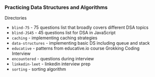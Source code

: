 ### Practicing Data Structures and Algorithms

Directories

- `blind-75` - 75 questions list that broadly covers different DSA topics
- `blind-JS45` - 45 questions list for DSA in JavaScript
- `caching` - implementing caching strategies
- `data-structures` - implementing basic DS including queue and stack
- `educative` - patterns from educative.io course Grokking Coding Interview
- `encountered` - questions during interview
- `linkedin-leet` - linkedin interview prep
- `sorting` - sorting algorithm
